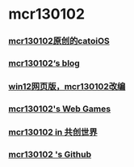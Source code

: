 # mcr130102
### [mcr130102原创的catoiOS](/catoiOS)
### [mcr130102‘s blog](https://cnblogs.com/mcr130102)
### [win12网页版，mcr130102改编](https://mcr130102oier.github.io/win12/)
### [mcr130102's Web Games](https://mcr130102oier.github.io/games/)
### [mcr130102 in 共创世界](https://www.ccw.site/student/66bb4f2afefe470607b05199)
### [mcr130102 's Github](https://github.com/mcr130102OIer/)
